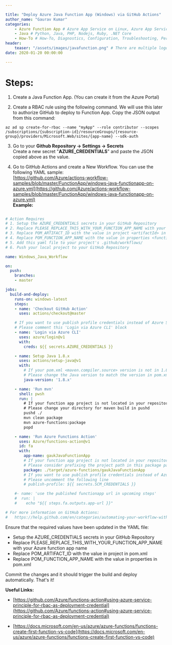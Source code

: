```yaml
---

title: "Deploy Azure Java Function App (Windows) via GitHub Actions"
author_name: "Gaurav Kumar"
categories:
    - Azure Function App # Azure App Service on Linux, Azure App Service on Windows, Azure Function App, Azure VM, Azure SDK
    - Java # Python, Java, PHP, Nodejs, Ruby, .NET Core
    - How-To # How-To, Diagnostics, Configuration, Troubleshooting, Performance
header:
    teaser: "/assets/images/javafunction.png" # There are multiple logos that can be used in 
date: 2020-01-20 00:00:00

---
```


# Steps:  
  
1. Create a Java Function App. (You can create it from the Azure Portal)

2. Create a RBAC rule using the following command. We will use this later to authorize GitHub to deploy to Function App. Copy the JSON output from this command:  
```cli
az ad sp create-for-rbac --name "myApp" --role contributor --scopes /subscriptions/{subscription-id}/resourceGroups/{resource-group}/providers/Microsoft.Web/sites/{app-name} --sdk-auth
```

3. Go to your __Github Repository -> Settings -> Secrets__  
Create a new secret "__AZURE_CREDENTIALS__" and paste the JSON copied above as the value.

4. Go to GitHub Actions and create a New Workflow.
You can use the following YAML sample:  
[https://github.com/Azure/actions-workflow-samples/blob/master/FunctionApp/windows-java-functionapp-on-azure.yml](https://github.com/Azure/actions-workflow-samples/blob/master/FunctionApp/windows-java-functionapp-on-azure.yml)  
__Example:__

```yaml

# Action Requires
# 1. Setup the AZURE_CREDENTIALS secrets in your GitHub Repository
# 2. Replace PLEASE_REPLACE_THIS_WITH_YOUR_FUNCTION_APP_NAME with your Azure function app name
# 3. Replace POM_ARTIFACT_ID with the value in project <artifactId> in pom.xml
# 4. Replace POM_FUNCTION_APP_NAME with the value in properties <functionAppName> in pom.xml
# 5. Add this yaml file to your project's .github/workflows/
# 6. Push your local project to your GitHub Repository

name: Windows_Java_Workflow

on:
  push:
    branches:
    - master

jobs:
  build-and-deploy:
    runs-on: windows-latest
    steps:
    - name: 'Checkout GitHub Action'
      uses: actions/checkout@master

    # If you want to use publish profile credentials instead of Azure Service Principal
    # Please comment this 'Login via Azure CLI' block
    - name: 'Login via Azure CLI'
      uses: azure/login@v1
      with:
        creds: ${{ secrets.AZURE_CREDENTIALS }}

    - name: Setup Java 1.8.x
      uses: actions/setup-java@v1
      with:
        # If your pom.xml <maven.compiler.source> version is not in 1.8.x
        # Please change the Java version to match the version in pom.xml <maven.compiler.source>
        java-version: '1.8.x'

    - name: 'Run mvn'
      shell: pwsh
      run: |
        # If your function app project is not located in your repository's root
        # Please change your directory for maven build in pushd
        pushd ./
        mvn clean package
        mvn azure-functions:package
        popd

    - name: 'Run Azure Functions Action'
      uses: Azure/functions-action@v1
      id: fa
      with:
        app-name: gaukJavaFunctionApp
        # If your function app project is not located in your repository's root
        # Please consider prefixing the project path in this package parameter
        package: ./target/azure-functions/gaukJavaFunctionApp
        # If you want to use publish profile credentials instead of Azure Service Principal
        # Please uncomment the following line
        # publish-profile: ${{ secrets.SCM_CREDENTIALS }}

    #- name: 'use the published functionapp url in upcoming steps'
    #  run: |
    #    echo "${{ steps.fa.outputs.app-url }}"

# For more information on GitHub Actions:
#   https://help.github.com/en/categories/automating-your-workflow-with-github-actions
```
Ensure that the required values have been updated in the YAML file:

- Setup the AZURE_CREDENTIALS secrets in your GitHub Repository
- Replace PLEASE_REPLACE_THIS_WITH_YOUR_FUNCTION_APP_NAME with your Azure function app name
- Replace POM_ARTIFACT_ID with the value in project <artifactId> in pom.xml
- Replace POM_FUNCTION_APP_NAME with the value in properties <functionAppName> in pom.xml

Commit the changes and it should trigger the build and deploy automatically. That's it!

  
__Useful Links:__
- [https://github.com/Azure/functions-action#using-azure-service-principle-for-rbac-as-deployment-credential](https://github.com/Azure/functions-action#using-azure-service-principle-for-rbac-as-deployment-credential)

- [https://docs.microsoft.com/en-us/azure/azure-functions/functions-create-first-function-vs-code](https://docs.microsoft.com/en-us/azure/azure-functions/functions-create-first-function-vs-code)
